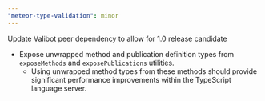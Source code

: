 ```yaml
---
"meteor-type-validation": minor
---
```


Update Valibot peer dependency to allow for 1.0 release candidate

- Expose unwrapped method and publication definition types from `exposeMethods` and `exposePublications` utilities.
  - Using unwrapped method types from these methods should provide significant performance improvements within the TypeScript language server. 